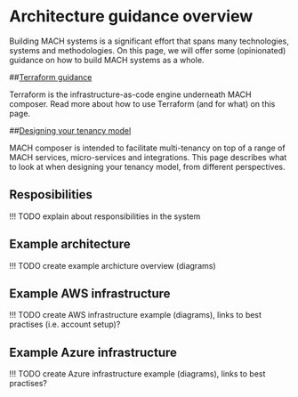 # Architecture guidance overview

Building MACH systems is a significant effort that spans many technologies, systems and methodologies. On this page, we will offer some (opinionated) guidance on how to build MACH systems as a whole.


##[Terraform guidance](./terraform.md)

Terraform is the infrastructure-as-code engine underneath MACH composer. Read more about how to use Terraform (and for what) on this page.

##[Designing your tenancy model](./tenancy.md)

MACH composer is intended to facilitate multi-tenancy on top of a range of MACH services, micro-services and integrations. This page describes what to look at when designing your tenancy model, from different perspectives.


## Resposibilities

!!! TODO
    explain about responsibilities in the system

## Example architecture

!!! TODO
    create example archicture overview (diagrams)

## Example AWS infrastructure

!!! TODO
    create AWS infrastructure example (diagrams), links to best practises (i.e. account setup)?

## Example Azure infrastructure

!!! TODO
    create Azure infrastructure example (diagrams), links to best practises?

